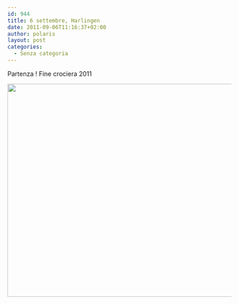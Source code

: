 ```yaml
---
id: 944
title: 6 settembre, Harlingen
date: 2011-09-06T11:16:37+02:00
author: polaris
layout: post
categories:
  - Senza categoria
---
```

Partenza ! Fine crociera 2011

[<img loading="lazy" class="alignright size-large wp-image-945" title="Partenza" src="http://www.sy-polaris.it/wordpress/wp-content/uploads/2011/09/P1060065-1024x768.jpg" alt="" width="640" height="480" srcset="https://www.sy-polaris.it/wordpress/wp-content/uploads/2011/09/P1060065-1024x768.jpg 1024w, https://www.sy-polaris.it/wordpress/wp-content/uploads/2011/09/P1060065-300x225.jpg 300w" sizes="(max-width: 640px) 100vw, 640px" />](http://www.sy-polaris.it/wordpress/wp-content/uploads/2011/09/P1060065.jpg)